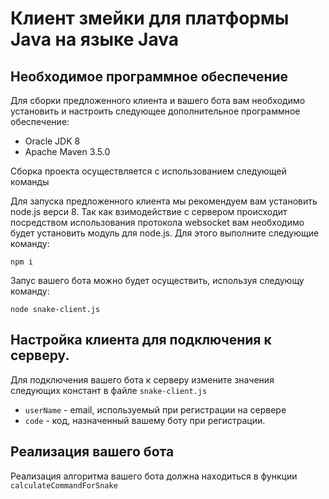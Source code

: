 # Клиент змейки для платформы Java на языке Java

## Необходимое программное обеспечение
Для сборки предложенного клиента и вашего бота вам необходимо установить и настроить следующее дополнительное программное обеспечение:

* Oracle JDK 8
* Apache Maven 3.5.0

Сборка проекта осуществляется с использованием следующей команды


Для запуска предложенного клиента мы рекомендуем вам установить node.js верси 8. Так как взимодействие с сервером происходит посредством использования протокола websocket вам необходимо будет установить модуль для node.js. Для этого выполните следующие команду:

```
npm i
```

Запус вашего бота можно будет осуществить, используя следующу команду:

```
node snake-client.js
```

## Настройка клиента для подключения к серверу.

Для подключения вашего бота к серверу измените значения следующих констант в файле ```snake-client.js```

* ```userName``` - email, используемый при регистрации на сервере 
* ```code``` - код, назначенный вашему боту при регистрации.

## Реализация вашего бота

Реализация алгоритма вашего бота должна находиться в функции ```calculateCommandForSnake```